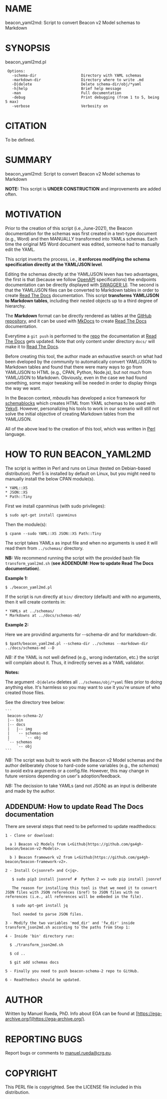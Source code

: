 # NAME

beacon\_yaml2md: Script to convert Beacon v2 Model schemas to Markdown

# SYNOPSIS

beacon\_yaml2md.pl

     Options:
       -schema-dir                    Directory with YAML schemas
       -markdown-dir                  Directory where to write .md
       -D|delete                      Delete schema-dir/obj/*yaml
       -h|help                        Brief help message
       -man                           Full documentation
       -debug                         Print debugging (from 1 to 5, being 5 max)
       -verbose                       Verbosity on

# CITATION

To be defined.

# SUMMARY

beacon\_yaml2md: Script to convert Beacon v2 Model schemas to Markdown

**NOTE:** This script is **UNDER CONSTRUCTION** and improvements are added often.

# MOTIVATION

Prior to the creation of this script (i.e.,June-2021), the Beacon documentation for the schemas was first created in a text-type document (e.g., Word) and then MANUALLY transformed into
YAMLs schemas. Each time the original MS Word document was edited, someone had to manually edit the YAML.

This script inverts the process, i.e., **it enforces modifying the schema specification directly at the YAML/JSON level**.

Editing the schemas directly at the YAML/JSON leven has two advantages, the first is that (because we follow [OpenAPI](https://swagger.io/specification/) specifications) the endpoints documentation can be directly displayed with [SWAGGER UI](https://ga4gh-approval-service-registry.ega-archive.org). The second is that the YAML/JSON files can be converted to Markdown tables in order to create [Read The Docs](https://beacon-schema-2.readthedocs.io/en/latest/) documentation. This script **transforms YAML/JSON to Markdown tables**, including their nested objects up to a third degree of hierarchy.

The **Markdown** format can be directly rendered as tables at the [GitHub repository](https://github.com/mrueda/beacon-schema-2/tree/main/docs/schemas-md), and it can be used  with [MkDocs](https://www.mkdocs.org/) to create  [Read The Docs](https://beacon-schema-2.readthedocs.io/en/latest/) documentation. 

Everytime a `git push` is performed to the [repo](https://github.com/mrueda/beacon-schema-2) the documentation at [Read The Docs](https://beacon-schema-2.readthedocs.io/en/latest/) gets updated. Note that only content under directory `docs/` will make it to [Read The Docs](https://beacon-schema-2.readthedocs.io/en/latest/).

Before creating this tool, the author made an exhaustive search on what had been dveloped by the _community_ to automatically convert YAML/JSON to Markdown tables and found that there were many ways to go from YAML/JSON to HTML (e.g., CPAN, Python, Node.js), but not much from YAML/JSON to Markdown. Obviously, even in the case we had found something, some major tweaking will be needed in order to display things the way we want.

In the Beacon context, _mbaudis_ has developed a nice framework for [schemablocks](https://github.com/ga4gh-schemablocks/schemablocks-tools) which creates HTML from YAML schemas to be used with [Yekyll](https://jekyllrb.com/). However, personalizing his tools to work in our scenario will still not solve the initial objective of creating Markdown tables from the YAML/JSON.

All of the above lead to the creation of this tool, which was written in [Perl](https://www.perl.org) language.

# HOW TO RUN BEACON\_YAML2MD

The script is written in Perl and runs on Linux (tested on Debian-based distribution). Perl 5 is installed by default on Linux, 
but you might need to manually install the below CPAN module(s).

    * YAML::XS
    * JSON::XS
    * Path::Tiny

First we install cpanminus (with sudo privileges):

    $ sudo apt-get install cpanminus

Then the module(s):

    $ cpanm --sudo YAML::XS JSON::XS Path::Tiny

The script takes YAMLs as input file and when no arguments is used it will read them from `../schemas/` directory.

**NB:** We recommend running the script with the provided bash file `transform_yaml2md.sh` (**see ADDENDUM: How to update Read The Docs documentation**).

**Example 1:**

    $ ./beacon_yaml2md.pl 

If the script is run directly at `bin/` directory (default) and with no arguments, then it will create contents in:

    * YAMLs at ../schemas/
    * Markdowns at ../docs/schemas-md/

**Example 2:**

Here we are providind arguments for --schema-dir and for markdown-dir.

    $ $path/beacon_yaml2md.pl --schema-dir ../schemas --markdown-dir ../docs/schemas-md --D

_NB:_ if the YAML is not well defined (e.g., wrong indentation, etc.) the script will complain about it. Thus, it indirectly serves as a YAML validator.

**Notes:**

The argument `-D|delete` deletes all `../schemas/obj/*yaml` files prior to doing anything else. It's harmless so you may want to use it you're unsure of who created those files.

See the directory tree below:

```` 
```
 beacon-schema-2/
 |-- bin
 |-- docs
 |   |-- img
 |   `-- schemas-md
 |       `-- obj
 `-- schemas
     `-- obj
```
 ````

_NB:_ The script was built to work with the Beacon v2 Model schemas and the author deliberately chose to hard-code some variables (e.g., the _schemas_) to avoid extra arguments or a config.file. However, this may change in future versions depending on user's adoption/feedback.

_NB:_ The decission to take YAMLs (and not JSON) as an input is deliberate and made by the author.

## ADDENDUM: How to update Read The Docs documentation

There are several steps that need to be peformed to update readthedocs:

    1 - Clone or download:

      a ) Beacon v2 Models from L<Github|https://github.com/ga4gh-beacon/beacon-v2-Models>.

      b ) Beacon framework v2 from L<Github|https://github.com/ga4gh-beacon/beacon-framework-v2>.

    2 - Install C<jsonref> and C<jq>.

       $ sudo pip3 install jsonref #  Python 2 => sudo pip install jsonref

       The reason for installing this tool is that we need it to convert JSON files with JSON references ($ref) to JSON files with no references (i.e., all references will be embeded in the file).

       $ sudo apt-get install jq

       Tool needed to parse JSON files.

    3 - Modify the two variables 'mod_dir' and 'fw_dir' inside transform_json2md.sh according to the paths from Step 1:
        
    4 - Inside 'bin' directory run:

      $ ./transform_json2md.sh

      $ cd ..
      
      $ git add schemas docs 

    5 - Finally you need to push beacon-schema-2 repo to GitHub.

    6 - Readthedocs should be updated.

# AUTHOR 

Written by Manuel Rueda, PhD. Info about EGA can be found at [https://ega-archive.org/](https://ega-archive.org/).

# REPORTING BUGS

Report bugs or comments to <manuel.rueda@crg.eu>.

# COPYRIGHT

This PERL file is copyrighted. See the LICENSE file included in this distribution.
